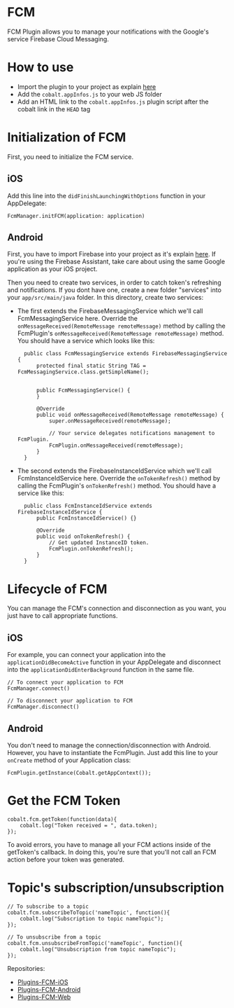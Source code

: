 # FCM 
FCM Plugin allows you to manage your notifications with the Google's service Firebase Cloud Messaging. 

# How to use
* Import the plugin to your project as explain [here](https://github.com/cobaltians/cobalt/wiki/Plugins-usage)
* Add the `cobalt.appInfos.js` to your web JS folder
* Add an HTML link to the `cobalt.appInfos.js` plugin script after the cobalt link in the `HEAD` tag

# Initialization of FCM
First, you need to initialize the FCM service. 
## iOS
Add this line into the `didFinishLaunchingWithOptions` function in your AppDelegate: 

	FcmManager.initFCM(application: application)

## Android
First, you have to import Firebase into your project as it's explain [here](https://firebase.google.com/docs/android/setup). If you're using the Firebase Assistant, take care about using the same Google application as your iOS project.

Then you need to create two services, in order to catch token's refreshing and notifications. If you dont have one, create a new folder "services" into your `app/src/main/java` folder. In this directory, create two services: 

* The first extends the FirebaseMessagingService which we'll call FcmMessagingService here. Override the `onMessageReceived(RemoteMessage remoteMessage)` method by calling the FcmPlugin's `onMessageReceived(RemoteMessage remoteMessage)` method. You should have a service which looks like this: 


	    public class FcmMessagingService extends FirebaseMessagingService {
    		protected final static String TAG = FcmMessagingService.class.getSimpleName();


    		public FcmMessagingService() {
    		}

    		@Override
    		public void onMessageReceived(RemoteMessage remoteMessage) {
        		super.onMessageReceived(remoteMessage);
        		
        		// Your service delegates notifications management to FcmPlugin.
        		FcmPlugin.onMessageReceived(remoteMessage);
    		}
		}

* The second extends the FirebaseInstanceIdService which we'll call FcmInstanceIdService here. Override the `onTokenRefresh()` method by calling the FcmPlugin's `onTokenRefresh()` method. You should have a service like this: 

	    public class FcmInstanceIdService extends FirebaseInstanceIdService {
			public FcmInstanceIdService() {}

    		@Override
    		public void onTokenRefresh() {
        		// Get updated InstanceID token.
        		FcmPlugin.onTokenRefresh();
    		}
		}

# Lifecycle of FCM
You can manage the FCM's connection and disconnection as you want, you just have to call appropriate functions.
## iOS
For example, you can connect your application into the `applicationDidBecomeActive` function in your AppDelegate and disconnect into the `applicationDidEnterBackground` function in the same file.

	// To connect your application to FCM
	FcmManager.connect()
	
	// To disconnect your application to FCM
	FcmManager.disconnect()
	
## Android
You don't need to manage the connection/disconnection with Android. However, you have to instantiate the FcmPlugin. Just add this line to your `onCreate` method of your Application class:

	FcmPlugin.getInstance(Cobalt.getAppContext());

# Get the FCM Token

	cobalt.fcm.getToken(function(data){
    	cobalt.log("Token received = ", data.token);
    });
    
To avoid errors, you have to manage all your FCM actions inside of the getToken's callback. In doing this, you're sure that you'll not call an FCM action before your token was generated.

# Topic's subscription/unsubscription

	// To subscribe to a topic
	cobalt.fcm.subscribeToTopic('nameTopic', function(){
		cobalt.log("Subscription to topic nameTopic");
	});

	// To unsubscribe from a topic
	cobalt.fcm.unsubscribeFromTopic('nameTopic', function(){
		cobalt.log("Unsubscription from topic nameTopic");
	});
	
Repositories: 

* [Plugins-FCM-iOS](https://github.com/Cobaltians-Plugins/Plugins-FCM-iOS)
* [Plugins-FCM-Android](https://github.com/Cobaltians-Plugins/Plugins-FCM-Android)
* [Plugins-FCM-Web](https://github.com/Cobaltians-Plugins/Plugins-FCM-Web)
